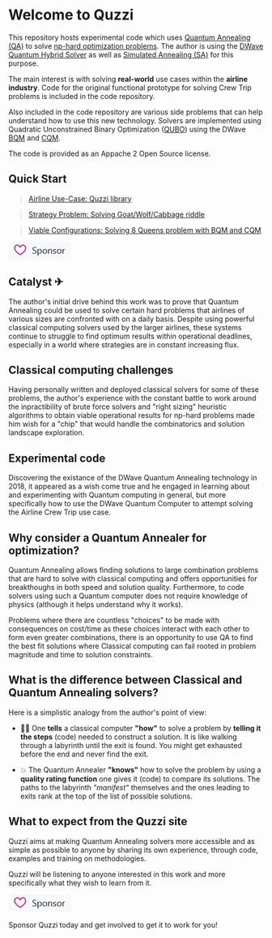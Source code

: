 # Welcome to Quzzi

This repository hosts experimental code which uses [Quantum Annealing (QA)](https://en.wikipedia.org/wiki/Quantum_annealing) to solve [np-hard optimization problems](https://en.wikipedia.org/wiki/NP-hardness). The author is using the [DWave Quantum Hybrid Solver](https://cloud.dwavesys.com/leap/signup/) as well as [Simulated Annealing (SA)](https://en.wikipedia.org/wiki/Simulated_annealing) for this purpose.

The main interest is with solving **real-world** use cases within the **airline industry**. Code for the original functional prototype for solving Crew Trip problems is included in the code repository. 

Also included in the code repository are various side problems that can help understand how to use this new technology. Solvers are implemented using Quadratic Unconstrained Binary Optimization ([QUBO](https://support.dwavesys.com/hc/en-us/articles/360003684474-What-is-a-QUBO-)) using the DWave [BQM](https://support.dwavesys.com/hc/en-us/articles/360009944734-What-is-a-Binary-Quadratic-Model-BQM-) and [CQM](https://support.dwavesys.com/hc/en-us/articles/4410049190807-New-Hybrid-Solver-Constrained-Quadratic-Model).

The code is provided as an Appache 2 Open Source license.

## Quick Start

>[Airline Use-Case: Quzzi library](https://q-zee.github.io/DWave/Quzzi/)

>[Strategy Problem: Solving Goat/Wolf/Cabbage riddle](https://q-zee.github.io/DWave/GCW)

>[Viable Configurations: Solving 8 Queens problem with BQM and CQM](https://q-zee.github.io/DWave/8Queens)

[![Github Sponsorship](img/sponsorqzee2.png)](https://github.com/sponsors/Q-Zee)

## Catalyst ✈
The author's initial drive behind this work was to prove that Quantum Annealing could be used to solve certain hard problems that airlines of various sizes are confronted with on a daily basis. Despite using powerful classical computing solvers used by the larger airlines, these systems continue to struggle to find optimum results within operational deadlines, especially in a world where strategies are in constant increasing flux.

## Classical computing challenges
Having personally written and deployed classical solvers for some of these problems, the author's experience with the constant battle to work around the inpractibility of brute force solvers and "right sizing" heuristic algorithms to obtain viable operational results for np-hard problems made him wish for a "chip" that would handle the combinatorics and solution landscape exploration. 

## Experimental code
Discovering the existance of the DWave Quantum Annealing technology in 2018, it appeared as a wish come true and he engaged in learning about and experimenting with Quantum computing in general, but more specifically how to use the DWave Quantum Computer to attempt solving the Airline Crew Trip use case. 

## Why consider a Quantum Annealer for optimization?

Quantum Annealing allows finding solutions to large combination problems that are hard to solve with classical computing and offers opportunities for breakthoughs in both speed and solution quality. Furthermore, to code solvers using such a Quantum computer does not require knowledge of physics (although it helps understand why it works). 

Problems where there are countless "choices" to be made with consequences on cost/time as these choices interact with each other to form even greater combinations, there is an opportunity to use QA to find the best fit solutions where Classical computing can fail rooted in problem magnitude and time to solution constraints.

## What is the difference between Classical and Quantum Annealing solvers?

Here is a simplistic analogy from the author's point of view: 

- 🚶‍♀️ One **tells** a classical computer **"how"** to solve a problem by **telling it the steps** (code) needed to construct a solution. It is like walking through a labyrinth until the exit is found. You might get exhausted before the end and never find the exit.

- 💥 The Quantum Annealer **"knows"** how to solve the problem by using a **quality rating function** one gives it (code) to compare its solutions. The paths to the labyrinth _"manifest"_ themselves and the ones leading to exits rank at the top of the list of possible solutions.

## What to expect from the Quzzi site

Quzzi aims at making Quantum Annealing solvers more accessible and as simple as possible to anyone by sharing its own experience, through code, examples and training on methodologies.

Quzzi will be listening to anyone interested in this work and more specifically what they wish to learn from it.

[![Github Sponsorship](img/sponsorqzee2.png)](https://github.com/sponsors/Q-Zee)

Sponsor Quzzi today and get involved to get it to work for you!

<!---
Q-Zee/Q-Zee is a ✨ special ✨ repository because its `README.md` (this file) appears on your GitHub profile.
You can click the Preview link to take a look at your changes.
--->
